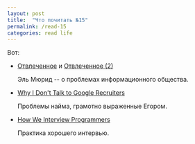 ```yaml
---
layout: post
title:  "Что почитать №15"
permalink: /read-15
categories: read life
---
```


Вот:

- [Отвлеченное](http://el-murid.livejournal.com/3123966.html) и [Отвлеченное (2)](http://el-murid.livejournal.com/3163147.html)

  Эль Мюрид -- о проблемах информационного общества.

- [Why I Don't Talk to Google Recruiters](http://www.yegor256.com/2017/02/21/say-no-to-google-recruiters.html)

  Проблемы найма, грамотно выраженные Егором.

- [How We Interview Programmers](http://www.yegor256.com/2016/03/01/how-we-interview-programmers.html)

  Практика хорошего интервью.
